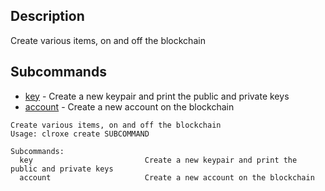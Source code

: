 ## Description
Create various items, on and off the blockchain

## Subcommands
- [key](key)  -  Create a new keypair and print the public and private keys
- [account](account) - Create a new account on the blockchain

```console
Create various items, on and off the blockchain
Usage: clroxe create SUBCOMMAND

Subcommands:
  key                         Create a new keypair and print the public and private keys
  account                     Create a new account on the blockchain
```
